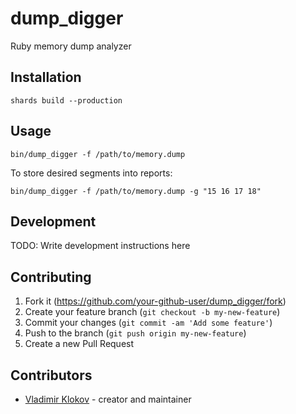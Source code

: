 # dump_digger

Ruby memory dump analyzer

## Installation

`shards build --production`

## Usage

`bin/dump_digger -f /path/to/memory.dump`

To store desired segments into reports:

`bin/dump_digger -f /path/to/memory.dump -g "15 16 17 18"`

## Development

TODO: Write development instructions here

## Contributing

1. Fork it (<https://github.com/your-github-user/dump_digger/fork>)
2. Create your feature branch (`git checkout -b my-new-feature`)
3. Commit your changes (`git commit -am 'Add some feature'`)
4. Push to the branch (`git push origin my-new-feature`)
5. Create a new Pull Request

## Contributors

- [Vladimir Klokov](https://github.com/your-github-user) - creator and maintainer
